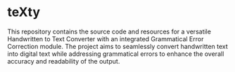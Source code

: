# teXty
This repository contains the source code and resources for a versatile Handwritten to Text Converter with an integrated Grammatical Error Correction module. The project aims to seamlessly convert handwritten text into digital text while addressing grammatical errors to enhance the overall accuracy and readability of the output.
